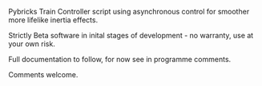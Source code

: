 Pybricks Train Controller script using asynchronous control for smoother more lifelike inertia effects.

Strictly Beta software in inital stages of development - no warranty, use at your own risk.

Full documentation to follow, for now see in programme comments.

Comments welcome.

